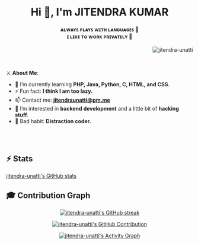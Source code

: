 <h1 align="center">Hi 👋, I'm JITENDRA KUMAR</h1>
<h4 align="center">
  ᴀʟᴡᴀʏꜱ ᴘʟᴀʏꜱ ᴡɪᴛʜ ʟᴀɴɢᴜᴀɢᴇꜱ 🐍 <br>
  ɪ ʟɪᴋᴇ ᴛᴏ ᴡᴏʀᴋ ᴘʀɪᴠᴀᴛᴇʟʏ 🔏
</h4>

<p align="right">
  <img src="https://komarev.com/ghpvc/?username=jitendra-unatti&label=Profile%20views&color=0e75b6&style=flat" alt="jitendra-unatti" />
</p>
<br>

⚔️ **About Me**: <br>
- 🌱 I’m currently learning **PHP, Java, Python, C, HTML, and CSS**.
- ⚡ Fun fact: **I think I am too lazy.**
- 📫 Contact me: **jitendraunatti@pm.me**
- 👀 I’m interested in **backend development** and a little bit of **hacking stuff**.
- 👿 Bad habit: **Distraction coder.**

<br>
<br>

## ⚡️ Stats

[jitendra-unatti's GitHub stats](https://github-stats-alpha.vercel.app/api?username=jitendra-unatti&cc=000&tc=fff&ic=fff&bc=000)

## 🎓 Contribution Graph

<p align="center">
  <a href="https://github.com/jitendra-unatti">
    <img src="https://github-readme-streak-stats.herokuapp.com/?user=jitendra-unatti&theme=radical&border=7F3FBF&background=0D1117" alt="jitendra-unatti's GitHub streak"/>
  </a>
</p>

<p align="center">
  <a href="https://github.com/jitendra-unatti">
    <img src="https://github-profile-summary-cards.vercel.app/api/cards/profile-details?username=jitendra-unatti&theme=radical" alt="jitendra-unatti's GitHub Contribution"/>
  </a>
</p>

<p align="center">
  <a href="https://github.com/jitendra-unatti">
    <img alt="jitendra-unatti's Activity Graph" src="https://github-readme-activity-graph.vercel.app/graph?username=jitendra-unatti&bg_color=1F222E&color=F8D866&line=F85D7F&point=FFFFFF&hide_border=true">
  </a>
</p>
